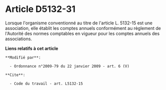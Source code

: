 # Article D5132-31

Lorsque l'organisme conventionné au titre de l'article L. 5132-15 est une association, elle établit les comptes annuels
conformément au règlement de l'Autorité des normes comptables en vigueur pour les comptes annuels des associations.

**Liens relatifs à cet article**

	**Modifié par**:

	  - Ordonnance n°2009-79 du 22 janvier 2009 - art. 6 (V)

	**Cite**:

	  - Code du travail - art. L5132-15
